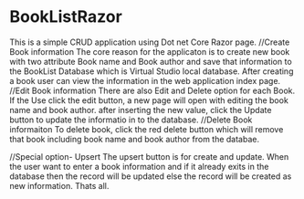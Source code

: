 # BookListRazor
This is a simple CRUD application using Dot net Core Razor page. 
//Create Book information
The core reason for the applicaton is to create new book with two attribute Book name and Book author and save that information to the BookList Database 
which is Virtual Studio local database. After creating a book user can view the information in the web application index page. 
//Edit Book information
There are also Edit and Delete option for each Book. If the Use click the edit button, a new page will open with editing the book name and book author. after inserting 
the new value, click the Update button to update the informatio in to the database.
//Delete Book informaiton
To delete book, click the red delete button which will remove that book including book name and book author from the databae. 

//Special option- Upsert
The upsert button is for create and update. When the user want to enter a book information and if it already exits in the database then the record will be updated else the
record will be created as new information. 
Thats all. 



